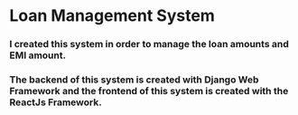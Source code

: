 # Loan Management System

### I created this system in order to manage the loan amounts and EMI amount.

### The backend of this system is created with Django Web Framework and the frontend of this system is created with the ReactJs Framework.
